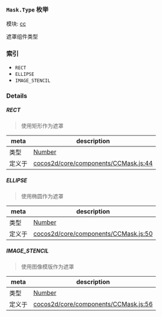 ### `Mask.Type` 枚举



模块: [cc](../modules/cc.md)


遮罩组件类型


### 索引
  - `RECT`
  - `ELLIPSE`
  - `IMAGE_STENCIL`

### Details


##### RECT

> 使用矩形作为遮罩

| meta | description |
|------|-------------|
| 类型 | <a href="https://developer.mozilla.org/en/JavaScript/Reference/Global_Objects/Number" class="crosslink external" target="_blank">Number</a> |
| 定义于 | [cocos2d/core/components/CCMask.js:44](https://github.com/cocos-creator/engine/blob/dcd3357d61e518886ccbf8b2026bed4edc6c615d/cocos2d/core/components/CCMask.js#L44) |



##### ELLIPSE

> 使用椭圆作为遮罩

| meta | description |
|------|-------------|
| 类型 | <a href="https://developer.mozilla.org/en/JavaScript/Reference/Global_Objects/Number" class="crosslink external" target="_blank">Number</a> |
| 定义于 | [cocos2d/core/components/CCMask.js:50](https://github.com/cocos-creator/engine/blob/dcd3357d61e518886ccbf8b2026bed4edc6c615d/cocos2d/core/components/CCMask.js#L50) |



##### IMAGE_STENCIL

> 使用图像模版作为遮罩

| meta | description |
|------|-------------|
| 类型 | <a href="https://developer.mozilla.org/en/JavaScript/Reference/Global_Objects/Number" class="crosslink external" target="_blank">Number</a> |
| 定义于 | [cocos2d/core/components/CCMask.js:56](https://github.com/cocos-creator/engine/blob/dcd3357d61e518886ccbf8b2026bed4edc6c615d/cocos2d/core/components/CCMask.js#L56) |


